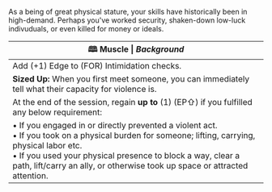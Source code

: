 As a being of great physical stature, your skills have historically been in high-demand. Perhaps you've worked security, shaken-down low-luck indivuduals, or even killed for money or ideals.

| **🕮 Muscle** \| *Background*                                                                                                                                                                                                                                                                   |
| ----------------------------------------------------------------------------------------------------------------------------------------------------------------------------------------------------------------------------------------------------------------------------------------------- |
| Add (+1) Edge to (FOR) Intimidation checks.                                                                                                                                                                                                                                                     |
| **Sized Up:** When you first meet someone, you can immediately tell what their capacity for violence is.                                                                                                                                                                                        |
| At the end of the session, regain **up to** (1) (EP⇧) if you fulfilled any below requirement:                                                                                                                                                                                                   |
| • If you engaged in or directly prevented a violent act.<br>• If you took on a physical burden for someone; lifting, carrying, physical labor etc.<br>• If you used your physical presence to block a way, clear a path, lift/carry an ally, or otherwise took up space or attracted attention. |
